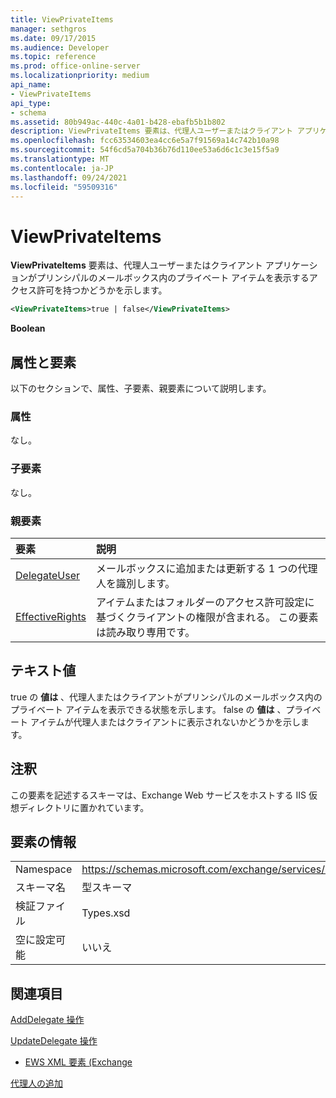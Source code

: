 ```yaml
---
title: ViewPrivateItems
manager: sethgros
ms.date: 09/17/2015
ms.audience: Developer
ms.topic: reference
ms.prod: office-online-server
ms.localizationpriority: medium
api_name:
- ViewPrivateItems
api_type:
- schema
ms.assetid: 80b949ac-440c-4a01-b428-ebafb5b1b802
description: ViewPrivateItems 要素は、代理人ユーザーまたはクライアント アプリケーションがプリンシパルのメールボックス内のプライベート アイテムを表示するアクセス許可を持つかどうかを示します。
ms.openlocfilehash: fcc63534603ea4cc6e5a7f91569a14c742b10a98
ms.sourcegitcommit: 54f6cd5a704b36b76d110ee53a6d6c1c3e15f5a9
ms.translationtype: MT
ms.contentlocale: ja-JP
ms.lasthandoff: 09/24/2021
ms.locfileid: "59509316"
---
```

# <a name="viewprivateitems"></a>ViewPrivateItems

**ViewPrivateItems** 要素は、代理人ユーザーまたはクライアント アプリケーションがプリンシパルのメールボックス内のプライベート アイテムを表示するアクセス許可を持つかどうかを示します。 
  
```XML
<ViewPrivateItems>true | false</ViewPrivateItems>
```

 **Boolean**
## <a name="attributes-and-elements"></a>属性と要素

以下のセクションで、属性、子要素、親要素について説明します。
  
### <a name="attributes"></a>属性

なし。
  
### <a name="child-elements"></a>子要素

なし。
  
### <a name="parent-elements"></a>親要素

|**要素**|**説明**|
|:-----|:-----|
|[DelegateUser](delegateuser.md) <br/> |メールボックスに追加または更新する 1 つの代理人を識別します。  <br/> |
|[EffectiveRights](effectiverights.md) <br/> |アイテムまたはフォルダーのアクセス許可設定に基づくクライアントの権限が含まれる。 この要素は読み取り専用です。  <br/> |
   
## <a name="text-value"></a>テキスト値

true の **値は** 、代理人またはクライアントがプリンシパルのメールボックス内のプライベート アイテムを表示できる状態を示します。 false の **値は** 、プライベート アイテムが代理人またはクライアントに表示されないかどうかを示します。 
  
## <a name="remarks"></a>注釈

この要素を記述するスキーマは、Exchange Web サービスをホストする IIS 仮想ディレクトリに置かれています。
  
## <a name="element-information"></a>要素の情報

|||
|:-----|:-----|
|Namespace  <br/> |https://schemas.microsoft.com/exchange/services/2006/types  <br/> |
|スキーマ名  <br/> |型スキーマ  <br/> |
|検証ファイル  <br/> |Types.xsd  <br/> |
|空に設定可能  <br/> |いいえ  <br/> |
   
## <a name="see-also"></a>関連項目



[AddDelegate 操作](adddelegate-operation.md)
  
[UpdateDelegate 操作](updatedelegate-operation.md)


- [EWS XML 要素 (Exchange](ews-xml-elements-in-exchange.md)


[代理人の追加](https://msdn.microsoft.com/library/3a744150-66a3-4a13-9433-793603ba5038%28Office.15%29.aspx)

